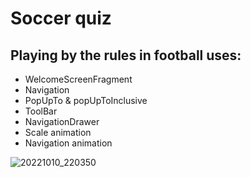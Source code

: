 # Soccer quiz 
## Playing by the rules in football uses:
* WelcomeScreenFragment
* Navigation
* PopUpTo & popUpToInclusive
* ToolBar
* NavigationDrawer
* Scale animation
* Navigation animation

![20221010_220350](https://user-images.githubusercontent.com/98304653/194920049-a32023b4-1b04-4675-a0b9-58cff8df1e1f.gif)
